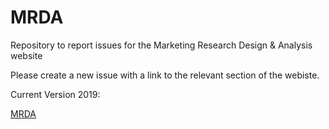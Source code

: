 # MRDA
Repository to report issues for the Marketing Research Design &amp; Analysis website

Please create a new issue with a link to the relevant section of the webiste.

Current Version 2019:

[MRDA](https://imsmwu.github.io/MRDA2019/_book/)
